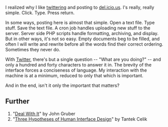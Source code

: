 <!--
title: Towards simpler user interfaces
date: 23 March 2007
slug: simple-ui
tags: writing
-->

I realized why I like [twittering][] and posting to [del.icio.us][]. I's really,
really simple. Click. Type. Press return.

In some ways, posting here is almost that simple. Open a text file. Type stuff.
Save the text file. A cron job handles uploading new stuff to the server. Server
side PHP scripts handle formatting, archiving, and display. But in other ways,
it's not so easy. Empty documents beg to be filled, and often I will write and
rewrite before all the words find their correct ordering. Sometimes they never
do.

With [Twitter][], there's but a single question -- "What are you doing?" -- and only
a hundred and forty characters to answer it in. The brevity of the interface
forces a conciseness of language. My interaction with the machine is at a
minimum, reduced to only that which is important.

And in the end, isn't it only the important that matters?

## Further ##

1. "[Deal With It][gruber]" by John Gruber
2. "[Three Hypotheses of Human Interface Design][tantek]" by Tantek Celik

[twittering]: http://twitter.com/elimossinary "Frank Mitchell (Twitter): elimossinary"
[del.icio.us]: http://del.icio.us/elimossinary "Frank Mitchell (del.icio.us): elimossinary"
[Twitter]: http://twitter.com/ "Obvious (Twitter): What are you doing?"
[gruber]: http://daringfireball.net/2007/03/deal_with_it "John Gruber (Daring Fireball): Deal With It"
[tantek]: http://tantek.com/log/2007/02.html#d19t1813 "Tantek Celik (Tantek's Thoughts): Three Hypothesis of Human Interface Design"
